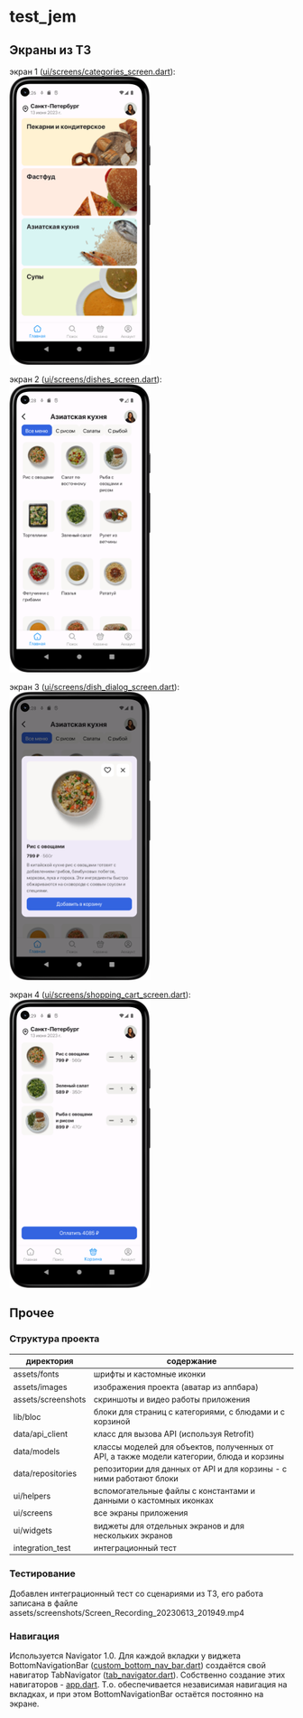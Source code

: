 # test_jem

## Экраны из ТЗ

экран 1 ([ui/screens/categories_screen.dart](ui/screens/categories_screen.dart)):
<img src="assets/screenshots/main.png" alt= “main.png” width="250">

экран 2 ([ui/screens/dishes_screen.dart](ui/screens/dishes_screen.dart)):
<img src="assets/screenshots/category.png" alt= “category.png” width="250">

экран 3 ([ui/screens/dish_dialog_screen.dart](ui/screens/dish_dialog_screen.dart)):
<img src="assets/screenshots/dish.png" alt= “dish.png” width="250">

экран 4 ([ui/screens/shopping_cart_screen.dart](ui/screens/shopping_cart_screen.dart)):
<img src="assets/screenshots/cart.png" alt= “cart.png” width="250">

## Прочее

### Структура проекта

|директория|содержание|
|-|-|
|assets/fonts|шрифты и кастомные иконки|
|assets/images|изображения проекта (аватар из аппбара)|
|assets/screenshots|скриншоты и видео работы приложения|
|lib/bloc|блоки для страниц с категориями, с блюдами и с корзиной|
|data/api_client|класс для вызова API (используя Retrofit)|
|data/models|классы моделей для объектов, полученных от API, а также модели категории, блюда и корзины|
|data/repositories|репозитории для данных от API и для корзины - с ними работают блоки|
|ui/helpers|вспомогательные файлы с константами и данными о кастомных иконках|
|ui/screens|все экраны приложения|
|ui/widgets|виджеты для отдельных экранов и для нескольких экранов|
|integration_test|интеграционный тест|

### Тестирование

Добавлен интеграционный тест со сценариями из ТЗ, его работа записана в файле  assets/screenshots/Screen_Recording_20230613_201949.mp4

### Навигация

Используется Navigator 1.0.
Для каждой вкладки у виджета BottomNavigationBar ([custom_bottom_nav_bar.dart](lib/ui/widgets/custom_bottom_nav_bar.dart)) создаётся свой навигатор TabNavigator ([tab_navigator.dart](lib/ui/widgets/tab_navigator.dart)). Собственно создание этих навигаторов - [app.dart](lib/ui/screens/app.dart). 
Т.о. обеспечивается независимая навигация на вкладках, и при этом BottomNavigationBar остаётся постоянно на экране.